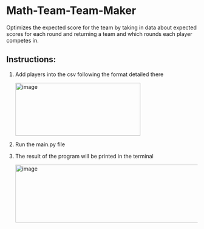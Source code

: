 # Math-Team-Team-Maker
Optimizes the expected score for the team by taking in data about expected scores for each round and returning a team and which rounds each player competes in.

## Instructions: ##
1. Add players into the csv following the format detailed there

    <img width="329" height="139" alt="image" src="https://github.com/user-attachments/assets/5d1e91f5-758d-4c00-9096-a03a373a1d02" />


1. Run the main.py file
1. The result of the program will be printed in the terminal

   <img width="860" height="152" alt="image" src="https://github.com/user-attachments/assets/ce7aa2ea-a020-4eab-93aa-95c35bc22e16" />

